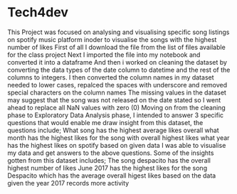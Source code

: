 # Tech4dev
This Project was focused on analysing and visualising specific song listings on spotify music platform inoder to visualise the songs with the highest number of likes
First of all I download the file from the list of files available for the class project
Next I imported the file into my notebook and converted it into a dataframe
And then i worked on cleaning the dataset by converting the data types of the date column to datetime and the rest of the columns to integers.
I then converted the column names in my dataset needed to lower cases, repalced the spaces with underscore and removed special characters on the column names
The missing values in the dataset may suggest that the song was not released on the date stated so I went ahead to replace all NaN values with zero (0)
Moving on from the cleaning phase to Exploratory Data Analysis phase, I intended to answer 3 specific questions that would enable me draw insight from this dataset, the questions include; 
What song has the highest average likes overall
what month has the highest likes for the song with overall highest likes
what year has the highest likes on spotify based on given data
I was able to visualise my data and get answers to the above questions. Some of the insights gotten from this dataset includes;
The song despacito has the overall highest number of likes
June 2017 has the highest likes for the song Despacito which has the average overall higest likes
based on the data given the year 2017 records more activity
